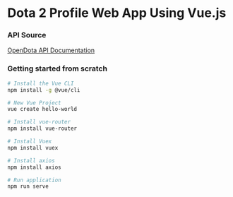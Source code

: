 # Dota 2 Profile Web App Using Vue.js

### API Source
[OpenDota API Documentation](https://docs.opendota.com)

### Getting started from scratch
```bash
# Install the Vue CLI
npm install -g @vue/cli

# New Vue Project
vue create hello-world

# Install vue-router
npm install vue-router

# Install Vuex
npm install vuex

# Install axios
npm install axios

# Run application
npm run serve

```